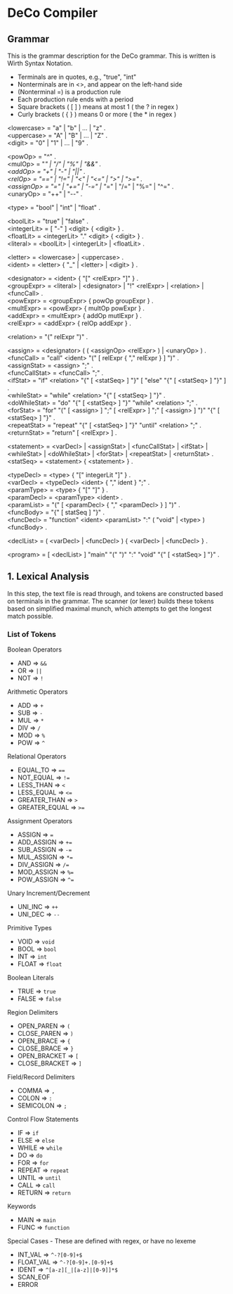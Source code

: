 # DeCo Compiler

## Grammar
This is the grammar description for the DeCo grammar. This is written is Wirth Syntax Notation.

- Terminals are in quotes, e.g., "true", "int"
- Nonterminals are in \<>, and appear on the left-hand side
- (Nonterminal =) is a production rule
- Each production rule ends with a period
- Square brackets ( [ ] ) means at most 1 ( the ? in regex )
- Curly brackets ( { } ) means 0 or more ( the * in regex )

\<lowercase> = "a" | "b" | ... | "z" . <br>
\<uppercase> = "A" | "B" | ... | "Z" . <br>
\<digit> = "0" | "1" | ... | "9" .

\<powOp> = "^" . <br>
\<mulOp> = "*" | "/" | "%" | "&&" . <br>
\<addOp> = "+" | "-" | "||" . <br>
\<relOp> = "==" | "!=" | "<" | "<=" | ">" | ">=" . <br>
\<assignOp> = "=" | "+=" | "-=" | "*=" | "/=" | "%=" | "^=" . <br>
\<unaryOp> = "++" | "--" .

\<type> = "bool" | "int" | "float" .

\<boolLit> = "true" | "false" . <br>
\<integerLit> = [ "-" ] \<digit> { \<digit> } . <br>
\<floatLit> = \<integerLit> "." \<digit> { \<digit> } . <br>
\<literal> = \<boolLit> | \<integerLit> | \<floatLit> .

\<letter> = \<lowercase> | \<uppercase> . <br>
\<ident> = \<letter> { "_" | \<letter> | \<digit> } .

\<designator> = \<ident> { "[" \<relExpr> "]" } . <br>
\<groupExpr> = \<literal> | \<designator> | "!" \<relExpr> | \<relation> | \<funcCall> . <br>
\<powExpr> = \<groupExpr> { powOp groupExpr } . <br>
\<multExpr> = \<powExpr> { multOp powExpr } . <br>
\<addExpr> = \<multExpr> { addOp mutlExpr } . <br>
\<relExpr> = \<addExpr> { relOp addExpr } .

\<relation> = "(" relExpr ")" .

\<assign> = \<designator> ( ( \<assignOp> \<relExpr> ) | \<unaryOp> ) . <br>
\<funcCall> = "call" \<ident> "(" [ relExpr { "," relExpr } ] ")" . <br>
\<assignStat> = \<assign> ";" . <br>
\<funcCallStat> = \<funcCall> ";" . <br>
\<ifStat> = "if" \<relation> "{" [ \<statSeq> ] "}" [ "else" "{" [ \<statSeq> ] "}" ] . <br>
\<whileStat> = "while" \<relation> "{" [ \<statSeq> ] "}" . <br>
\<doWhileStat> = "do" "{" [ \<statSeq> ] "}" "while" \<relation> ";" . <br>
\<forStat> = "for" "(" [ \<assign> ] ";" [ \<relExpr> ] ";" [ \<assign> ] ")" "{" [ \<statSeq> ] "}" . <br>
\<repeatStat> = "repeat" "{" [ \<statSeq> ] "}" "until" \<relation> ";" . <br>
\<returnStat> = "return" [ \<relExpr> ] .

\<statement> = \<varDecl> | \<assignStat> | \<funcCallStat> | \<ifStat> | \<whileStat> | \<doWhileStat> | \<forStat> | \<repeatStat> | \<returnStat> . <br>
\<statSeq> = \<statement> { \<statement> } .

\<typeDecl> = \<type> { "[" integerLit "]" } . <br>
\<varDecl> = \<typeDecl> \<ident> { "," ident } ";" . <br>
\<paramType> = \<type> { "[" "]" } . <br>
\<paramDecl> = \<paramType> \<ident> . <br>
\<paramList> = "(" [ \<paramDecl> { "," \<paramDecl> } ] ")" . <br>
\<funcBody> = "{" [ statSeq ] "}" . <br>
\<funcDecl> = "function" \<ident> \<paramList> ":" ( "void" | \<type> ) \<funcBody> .

\<declList> = ( \<varDecl> | \<funcDecl> ) { \<varDecl> | \<funcDecl> } .

\<program> = [ \<declList> ] "main" "(" ")" ":" "void" "{" [ \<statSeq> ] "}" .

## 1. Lexical Analysis
In this step, the text file is read through, and tokens are constructed based on terminals in the grammar. The scanner (or lexer) builds these tokens based on simplified maximal munch, which attempts to get the longest match possible.

### List of Tokens
Boolean Operators
- AND => `&&`
- OR => `||`
- NOT => `!`

Arithmetic Operators
- ADD => `+`
- SUB => `-`
- MUL => `*`
- DIV => `/`
- MOD => `%`
- POW => `^`

Relational Operators
- EQUAL_TO => `==`
- NOT_EQUAL => `!=`
- LESS_THAN => `<`
- LESS_EQUAL => `<=`
- GREATER_THAN => `>`
- GREATER_EQUAL => `>=`

Assignment Operators
- ASSIGN => `=`
- ADD_ASSIGN => `+=`
- SUB_ASSIGN => `-=`
- MUL_ASSIGN => `*=`
- DIV_ASSIGN => `/=`
- MOD_ASSIGN => `%=`
- POW_ASSIGN => `^=`

Unary Increment/Decrement
- UNI_INC => `++`
- UNI_DEC => `--`

Primitive Types
- VOID => `void`
- BOOL => `bool`
- INT => `int`
- FLOAT => `float`

Boolean Literals
- TRUE => `true`
- FALSE => `false`

Region Delimiters
- OPEN_PAREN => `(`
- CLOSE_PAREN => `)`
- OPEN_BRACE => `{`
- CLOSE_BRACE => `}`
- OPEN_BRACKET => `[`
- CLOSE_BRACKET => `]`

Field/Record Delimiters
- COMMA => `,`
- COLON => `:`
- SEMICOLON => `;`

Control Flow Statements
- IF => `if`
- ELSE => `else`
- WHILE => `while`
- DO => `do`
- FOR => `for`
- REPEAT => `repeat`
- UNTIL => `until`
- CALL => `call`
- RETURN => `return`

Keywords
- MAIN => `main`
- FUNC => `function`

Special Cases - These are defined with regex, or have no lexeme
- INT_VAL => `^-?[0-9]+$`
- FLOAT_VAL => `^-?[0-9]+.[0-9]+$`
- IDENT => `^[a-z][_|[a-z]|[0-9]]*$`
- SCAN_EOF
- ERROR